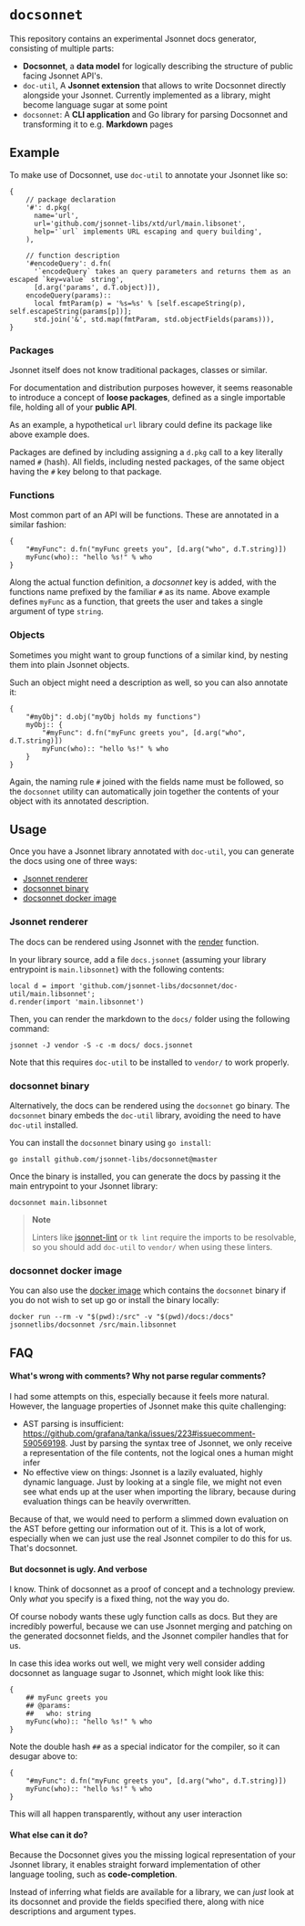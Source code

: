 # `docsonnet`

This repository contains an experimental Jsonnet docs generator, consisting of multiple parts:

- **Docsonnet**, a **data model** for logically describing the structure of public
  facing Jsonnet API's.
- `doc-util`, A **Jsonnet extension** that allows to write Docsonnet directly
  alongside your Jsonnet. Currently implemented as a library, might become
  language sugar at some point
- `docsonnet`: A **CLI application** and Go library for parsing Docsonnet and
  transforming it to e.g. **Markdown** pages

## Example

To make use of Docsonnet, use `doc-util` to annotate your Jsonnet like so:

```jsonnet
{
    // package declaration
    '#': d.pkg(
      name='url',
      url='github.com/jsonnet-libs/xtd/url/main.libsonet',
      help='`url` implements URL escaping and query building',
    ),

    // function description
    '#encodeQuery': d.fn(
      '`encodeQuery` takes an query parameters and returns them as an escaped `key=value` string',
      [d.arg('params', d.T.object)]),
    encodeQuery(params)::
      local fmtParam(p) = '%s=%s' % [self.escapeString(p), self.escapeString(params[p])];
      std.join('&', std.map(fmtParam, std.objectFields(params))),
}
```

### Packages

Jsonnet itself does not know traditional packages, classes or similar.

For documentation and distribution purposes however, it seems reasonable to introduce a concept of **loose packages**, defined as a single importable file, holding all of your **public API**.

As an example, a hypothetical `url` library could define its package like above example does.

Packages are defined by including assigning a `d.pkg` call to a key literally named `#` (hash). All fields, including nested packages, of the same object having the `#` key belong to that package.

### Functions

Most common part of an API will be functions. These are annotated in a similar fashion:

```jsonnet
{
    "#myFunc": d.fn("myFunc greets you", [d.arg("who", d.T.string)])
    myFunc(who):: "hello %s!" % who
}
```

Along the actual function definition, a _docsonnet_ key is added, with the functions name prefixed by the familiar `#` as its name.
Above example defines `myFunc` as a function, that greets the user and takes a single argument of type `string`.

### Objects

Sometimes you might want to group functions of a similar kind, by nesting them into plain Jsonnet objects.

Such an object might need a description as well, so you can also annotate it:

```jsonnet
{
    "#myObj": d.obj("myObj holds my functions")
    myObj:: {
        "#myFunc": d.fn("myFunc greets you", [d.arg("who", d.T.string)])
        myFunc(who):: "hello %s!" % who
    }
}
```

Again, the naming rule `#` joined with the fields name must be followed, so the `docsonnet` utility can automatically join together the contents of your object with its annotated description.


## Usage

Once you have a Jsonnet library annotated with `doc-util`, you can generate the docs using one of three ways:

- [Jsonnet renderer](#jsonnet-renderer)
- [docsonnet binary](#docsonnet-binary)
- [docsonnet docker image](#docsonnet-docker-image)

### Jsonnet renderer

The docs can be rendered using Jsonnet with the
[render](https://github.com/jsonnet-libs/docsonnet/tree/master/doc-util#fn-render) function.

In your library source, add a file `docs.jsonnet` (assuming your library entrypoint is `main.libsonnet`) with the
following contents:

```jsonnet
local d = import 'github.com/jsonnet-libs/docsonnet/doc-util/main.libsonnet';
d.render(import 'main.libsonnet')
```

Then, you can render the markdown to the `docs/` folder using the following command:

```
jsonnet -J vendor -S -c -m docs/ docs.jsonnet
```

Note that this requires `doc-util` to be installed to `vendor/` to work properly.

### docsonnet binary

Alternatively, the docs can be rendered using the `docsonnet` go binary. The `docsonnet` binary embeds the `doc-util`
library, avoiding the need to have `doc-util` installed.

You can install the `docsonnet` binary using `go install`:

```
go install github.com/jsonnet-libs/docsonnet@master
```

Once the binary is installed, you can generate the docs by passing it the main entrypoint to your Jsonnet library:

```
docsonnet main.libsonnet
```

> **Note**
>
> Linters like [jsonnet-lint](https://pkg.go.dev/github.com/google/go-jsonnet/linter) or `tk lint` require the imports to be resolvable, so you should add `doc-util` to `vendor/` when using these linters.

### docsonnet docker image

You can also use the [docker image](https://hub.docker.com/r/jsonnetlibs/docsonnet) which contains the `docsonnet`
binary if you do not wish to set up go or install the binary locally:

```
docker run --rm -v "$(pwd):/src" -v "$(pwd)/docs:/docs" jsonnetlibs/docsonnet /src/main.libsonnet
```


## FAQ

#### What's wrong with comments? Why not parse regular comments?

I had some attempts on this, especially because it feels more natural. However, the language properties of Jsonnet make this quite challenging:

- AST parsing is insufficient:
  https://github.com/grafana/tanka/issues/223#issuecomment-590569198. Just by
  parsing the syntax tree of Jsonnet, we only receive a representation of the
  file contents, not the logical ones a human might infer
- No effective view on things: Jsonnet is a lazily evaluated, highly dynamic
  language. Just by looking at a single file, we might not even see what ends up
  at the user when importing the library, because during evaluation things can
  be heavily overwritten.

Because of that, we would need to perform a slimmed down evaluation on the AST before getting our information out of it. This is a lot of work, especially when we can just use the real Jsonnet compiler to do this for us. That's docsonnet.

#### But docsonnet is ugly. And verbose

I know. Think of docsonnet as a proof of concept and a technology preview. Only _what_ you specify is a fixed thing, not the way you do.

Of course nobody wants these ugly function calls as docs. But they are incredibly powerful, because we can use Jsonnet merging and patching on the generated docsonnet fields, and the Jsonnet compiler handles that for us.

In case this idea works out well, we might very well consider adding docsonnet as language sugar to Jsonnet, which might look like this:

```jsonnet
{
    ## myFunc greets you
    ## @params:
    ##   who: string
    myFunc(who):: "hello %s!" % who
}
```

Note the double hash `##` as a special indicator for the compiler, so it can desugar above to:

```jsonnet
{
    "#myFunc": d.fn("myFunc greets you", [d.arg("who", d.T.string)])
    myFunc(who):: "hello %s!" % who
}
```

This will all happen transparently, without any user interaction

#### What else can it do?

Because the Docsonnet gives you the missing logical representation of your Jsonnet library, it enables straight forward implementation of other language tooling, such as **code-completion**.

Instead of inferring what fields are available for a library, we can _just_ look at its docsonnet and provide the fields specified there, along with nice descriptions and argument types.
